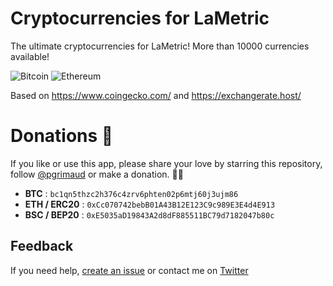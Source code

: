 # Cryptocurrencies for LaMetric

The ultimate cryptocurrencies for LaMetric! More than 10000 currencies available!

![Bitcoin](https://raw.githubusercontent.com/pgrimaud/lametric-cryptocurrencies/master/images/btc.gif)
![Ethereum](https://raw.githubusercontent.com/pgrimaud/lametric-cryptocurrencies/master/images/eth.gif)

Based on https://www.coingecko.com/ and https://exchangerate.host/

# Donations 🙏

If you like or use this app, please share your love by starring this repository, follow [@pgrimaud](https://github.com/pgrimaud) or make a donation. 🙏💓

- **BTC** : `bc1qn5thzc2h376c4zrv6phten02p6mtj60j3ujm86`
- **ETH / ERC20** : `0xCc070742bebB01A43B12E123C9c989E3E4d4E913`
- **BSC / BEP20** : `0xE5035aD19843A2d8dF885511BC79d7182047b80c`


## Feedback

If you need help, [create an issue](https://github.com/pgrimaud/lametric-cryptocurrencies/issues) or contact me on [Twitter](http://twitter.com/pgrimaud_)
